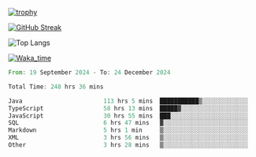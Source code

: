 <!--
**ren-joey/ren-joey** is a ✨ _special_ ✨ repository because its `README.md` (this file) appears on your GitHub profile.

Here are some ideas to get you started:

- 🔭 I’m currently working on ...
- 🌱 I’m currently learning ...
- 👯 I’m looking to collaborate on ...
- 🤔 I’m looking for help with ...
- 💬 Ask me about ...
- 📫 How to reach me: ...
- 😄 Pronouns: ...
- ⚡ Fun fact: ...
-->

[![trophy](https://github-profile-trophy.vercel.app/?username=ren-joey&theme=darkhub&column=5)](https://github.com/ren-joey)

[![GitHub Streak](https://streak-stats.demolab.com/?user=ren-joey&theme=dark)](https://github.com/ren-joey)

![Top Langs](https://github-readme-stats.vercel.app/api/top-langs?username=ren-joey&show_icons=true&layout=compact&locale=en&hide=html,CSS,scss,Pug,Twig&theme=dark)

[![Waka_time](https://github-readme-stats.vercel.app/api/wakatime?username=joeyren&theme=dark)](https://github.com/ren-joey)

<!--START_SECTION:waka-->

```rust
From: 19 September 2024 - To: 24 December 2024

Total Time: 248 hrs 36 mins

Java                       113 hrs 5 mins  ███████████▒░░░░░░░░░░░░░   44.86 %
TypeScript                 58 hrs 13 mins  █████▓░░░░░░░░░░░░░░░░░░░   23.10 %
JavaScript                 30 hrs 55 mins  ███░░░░░░░░░░░░░░░░░░░░░░   12.27 %
SQL                        6 hrs 47 mins   ▓░░░░░░░░░░░░░░░░░░░░░░░░   02.70 %
Markdown                   5 hrs 1 min     ▒░░░░░░░░░░░░░░░░░░░░░░░░   01.99 %
XML                        3 hrs 56 mins   ▒░░░░░░░░░░░░░░░░░░░░░░░░   01.56 %
Other                      3 hrs 28 mins   ▒░░░░░░░░░░░░░░░░░░░░░░░░   01.38 %
```

<!--END_SECTION:waka-->
